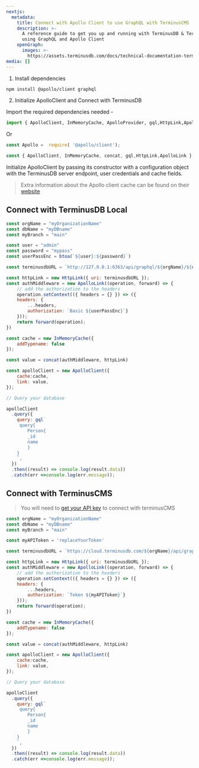 ```yaml
---
nextjs:
  metadata:
    title: Connect with Apollo Client to use GraphQL with TerminusCMS
    description: >-
      A reference guide to get you up and running with TerminusDB & TerminusCMS 
      using GraphQL and Apollo Client
    openGraph:
      images: >-
        https://assets.terminusdb.com/docs/technical-documentation-terminuscms-og.png
media: []
---
```


1.  Install dependencies

```bash
npm install @apollo/client graphql
```

2.  Initialize ApolloClient and Connect with TerminusDB

Import the required dependencies needed -

```python
import { ApolloClient, InMemoryCache, ApolloProvider, gql,HttpLink,ApolloLink } from '@apollo/client';
```

Or

```javascript
const Apollo =  require( '@apollo/client');

const { ApolloClient, InMemoryCache, concat, gql,HttpLink,ApolloLink } = Apollo
```

Initialize ApolloClient by passing its constructor with a configuration object with the TerminusDB server endpoint, user credentials and cache fields.

> Extra information about the Apollo client cache can be found on their [website](https://www.apollographql.com/docs/react/caching/overview)

## Connect with TerminusDB Local

```javascript
const orgName = "myOrganizationName"
const dbName = "myDBname"
const myBranch = "main"

const user = "admin"
const password = "mypass"
const userPassEnc = btoa(`${user}:${password}`)

const terminusdbURL = `http://127.0.0.1:6363/api/graphql/${orgName}/${dbName}/local/branch/${myBranch}/`

const httpLink = new HttpLink({ uri: terminusdbURL });
const authMiddleware = new ApolloLink((operation, forward) => {
    // add the authorization to the headers
    operation.setContext(({ headers = {} }) => ({
    headers: {
        ...headers,
        authorization: `Basic ${userPassEnc}`}
    }));
    return forward(operation);
})

const cache = new InMemoryCache({
    addTypename: false
});

const value = concat(authMiddleware, httpLink)

const apolloClient = new ApolloClient({
    cache:cache,
    link: value,       
});

// Query your database

apolloClient
  .query({
    query: gql`
     query{
        Person{
        _id
        name
        }
    }
    `,
  })
  .then((result) => console.log(result.data))
  .catch(err =>console.log(err.message));
```

## Connect with TerminusCMS

> You will need to [get your API key](/docs/how-to-connect-terminuscms/) to connect with terminusCMS

```javascript
const orgName = "myOrganizationName"
const dbName = "myDBname"
const myBranch = "main"

const myAPIToken = 'replaceYourToken'

const terminusdbURL = `https://cloud.terminusdb.com/${orgName}/api/graphql/${orgName}/${dbName}/local/branch/${myBranch}/`

const httpLink = new HttpLink({ uri: terminusdbURL });
const authMiddleware = new ApolloLink((operation, forward) => {
    // add the authorization to the headers
    operation.setContext(({ headers = {} }) => ({
    headers: {
        ...headers,
        authorization: `Token ${myAPIToken}`}
    }));
    return forward(operation);
})

const cache = new InMemoryCache({
    addTypename: false
});

const value = concat(authMiddleware, httpLink)

const apolloClient = new ApolloClient({
    cache:cache,
    link: value,       
});

// Query your database

apolloClient
  .query({
    query: gql`
     query{
        Person{
        _id
        name
        }
    }
    `,
  })
  .then((result) => console.log(result.data))
  .catch(err =>console.log(err.message));
```